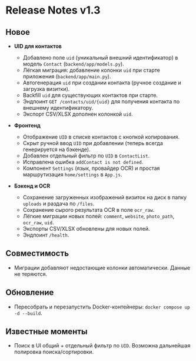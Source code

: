 # Release Notes v1.3

## Новое
- **UID для контактов**
  - Добавлено поле `uid` (уникальный внешний идентификатор) в модель `Contact` (`backend/app/models.py`).
  - Лёгкая миграция: добавление колонки `uid` при старте приложения (`backend/app/main.py`).
  - Автогенерация `uid` при создании контакта (ручное создание и загрузка визитки).
  - Backfill `uid` для существующих контактов при старте.
  - Эндпоинт `GET /contacts/uid/{uid}` для получения контакта по внешнему идентификатору.
  - Экспорт CSV/XLSX дополнен колонкой `uid`.

- **Фронтенд**
  - Отображение `UID` в списке контактов с кнопкой копирования.
  - Скрыт ручной ввод `UID` при добавлении (теперь всегда генерируется на бэкенде).
  - Добавлен отдельный фильтр по `UID` в `ContactList`.
  - Исправлена ошибка `addContact is not defined`.
  - Компонент `Settings` (язык, провайдер OCR) и простая маршрутизация `home/settings` в `App.js`.

- **Бэкенд и OCR**
  - Сохранение загруженных изображений визиток на диск в папку `uploads` и раздача по `/files`.
  - Сохранение сырого результата OCR в поле `ocr_raw`.
  - Лёгкие миграции новых полей: `comment`, `website`, `photo_path`, `ocr_raw`, `uid`.
  - Экспорты CSV/XLSX обновлены для новых полей.
  - Эндпоинт `/health`.

## Совместимость
- Миграции добавляют недостающие колонки автоматически. Данные не теряются.

## Обновление
- Пересобрать и перезапустить Docker-контейнеры: `docker compose up -d --build`.

## Известные моменты
- Поиск в UI общий + отдельный фильтр по `UID`. Возможна дальнейшая полировка поиска/сортировки.
